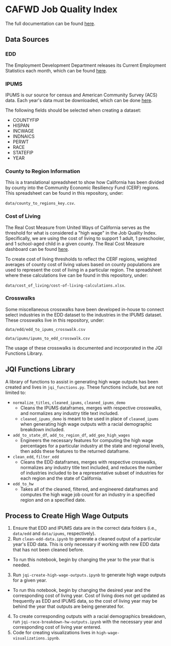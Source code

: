 # CAFWD Job Quality Index

The full documentation can be found [here](https://docs.google.com/document/d/1YGyLF0LoafMH-IuZ94a7Bw1o3q0IpqfXUlEY1c62RrU/edit).

## Data Sources

### EDD

The Employment Development Department releases its Current Employment Statistics each month, which can be found [here](https://data.edd.ca.gov/Industry-Information-/Current-Employment-Statistics-CES-/r4zm-kdcg).


### IPUMS

IPUMS is our source for census and American Community Survey (ACS) data. Each year's data must be downloaded, which can be done [here](https://usa.ipums.org/usa/).

The following fields should be selected when creating a dataset:

- COUNTYFIP
- HISPAN
- INCWAGE
- INDNAICS
- PERWT
- RACE
- STATEFIP
- YEAR

### County to Region Information

This is a translational spreadsheet to show how California has been divided by county into the Community Economic Resiliency Fund (CERF) regions. This spreadsheet can be found in this repository, under:

`data/county_to_regions_key.csv`.

### Cost of Living

The Real Cost Measure from United Ways of California serves as the threshold for what is considered a "high wage" in the Job Quality Index. Specifically, we are using the cost of living to support 1 adult, 1 preschooler, and 1 school-aged child in a given county. The Real Cost Measure dashboard can be found [here](https://public.tableau.com/app/profile/hgascon/viz/TheRealCostMeasureinCalifornia2021/RealCostDashboard).

To create cost of living thresholds to reflect the CERF regions, weighted averages of county cost of living values based on county populations are used to represent the cost of living in a particular region. The spreadsheet where these calculations live can be found in this repository, under:

`data/cost_of_living/cost-of-living-calculations.xlsx`.

### Crosswalks

Some miscellaneous crosswalks have been developed in-house to connect select industries in the EDD dataset to the industries in the IPUMS dataset. These crosswalks live in this repository, under:

`data/edd/edd_to_ipums_crosswalk.csv`

`data/ipums/ipums_to_edd_crosswalk.csv`

The usage of these crosswalks is documented and incorporated in the JQI Functions Library.

## JQI Functions Library

A library of functions to assist in generating high wage outputs has been created and lives in `jqi_functions.py`. These functions include, but are not limited to:

- `normalize_titles`, `cleaned_ipums`, `cleaned_ipums_demo`
    - Cleans the IPUMS dataframes, merges with respective crosswalks, and normalizes any industry title text included.
    - `cleaned_ipums_demo` is meant to be used in place of `cleaned_ipums` when generating high wage outputs with a racial demographic breakdown included.
- `add_to_state_df`, `add_to_region_df`, `add_geo_high_wages`
    - Engineers the necessary features for computing the high wage percentages for a particular industry at the state and regional levels, then adds these features to the returned dataframe.
- `clean_edd`, `filter_edd`
    - Cleans the EDD dataframes, merges with respective crosswalks, normalizes any industry title text included, and reduces the number of industries included to be a representative subset of industries for each region and the state of California.
- `edd_to_hw`
    - Takes all of the cleaned, filtered, and engineered dataframes and computes the high wage job count for an industry in a specified region and on a specified date.

## Process to Create High Wage Outputs

1. Ensure that EDD and IPUMS data are in the correct data folders (i.e., `data/edd` and `data/ipums`, respectively). 
2. Run `clean-edd-data.ipynb` to generate a cleaned output of a particular year's EDD data. This is only necessary if working with new EDD data that has not been cleaned before.
- To run this notebook, begin by changing the year to the year that is needed.
3. Run `jqi-create-high-wage-outputs.ipynb` to generate high wage outputs for a given year.
- To run this notebook, begin by changing the desired year and the corresponding cost of living year. Cost of living does not get updated as frequently as EDD and IPUMS data, so the cost of living year may be behind the year that outputs are being generated for.
4. To create corresponding outputs with a racial demographics breakdown, run `jqi-race-breakdown-hw-outputs.ipynb` with the necessary year and corresponding cost of living year entered.
5. Code for creating visualizations lives in `high-wage-visualizations.ipynb`.




























